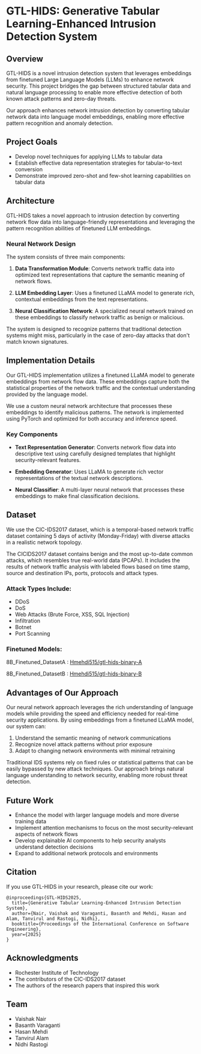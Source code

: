 # GTL-HIDS: Generative Tabular Learning-Enhanced Intrusion Detection System

## Overview

GTL-HIDS is a novel intrusion detection system that leverages embeddings from finetuned Large Language Models (LLMs) to enhance network security. This project bridges the gap between structured tabular data and natural language processing to enable more effective detection of both known attack patterns and zero-day threats.

Our approach enhances network intrusion detection by converting tabular network data into language model embeddings, enabling more effective pattern recognition and anomaly detection.

## Project Goals

- Develop novel techniques for applying LLMs to tabular data
- Establish effective data representation strategies for tabular-to-text conversion
- Demonstrate improved zero-shot and few-shot learning capabilities on tabular data

## Architecture

GTL-HIDS takes a novel approach to intrusion detection by converting network flow data into language-friendly representations and leveraging the pattern recognition abilities of finetuned LLM embeddings.

### Neural Network Design

The system consists of three main components:

1. **Data Transformation Module**: Converts network traffic data into optimized text representations that capture the semantic meaning of network flows.

2. **LLM Embedding Layer**: Uses a finetuned LLaMA model to generate rich, contextual embeddings from the text representations.

3. **Neural Classification Network**: A specialized neural network trained on these embeddings to classify network traffic as benign or malicious.

The system is designed to recognize patterns that traditional detection systems might miss, particularly in the case of zero-day attacks that don't match known signatures.

## Implementation Details

Our GTL-HIDS implementation utilizes a finetuned LLaMA model to generate embeddings from network flow data. These embeddings capture both the statistical properties of the network traffic and the contextual understanding provided by the language model.

We use a custom neural network architecture that processes these embeddings to identify malicious patterns. The network is implemented using PyTorch and optimized for both accuracy and inference speed.

### Key Components

- **Text Representation Generator**: Converts network flow data into descriptive text using carefully designed templates that highlight security-relevant features.

- **Embedding Generator**: Uses LLaMA to generate rich vector representations of the textual network descriptions.

- **Neural Classifier**: A multi-layer neural network that processes these embeddings to make final classification decisions.

## Dataset

We use the CIC-IDS2017 dataset, which is a temporal-based network traffic dataset containing 5 days of activity (Monday-Friday) with diverse attacks in a realistic network topology.

The CICIDS2017 dataset contains benign and the most up-to-date common attacks, which resembles true real-world data (PCAPs). It includes the results of network traffic analysis with labeled flows based on time stamp, source and destination IPs, ports, protocols and attack types.

### Attack Types Include:

- DDoS
- DoS
- Web Attacks (Brute Force, XSS, SQL Injection)
- Infiltration
- Botnet
- Port Scanning

### Finetuned Models:

8B_Finetuned_DatasetA : [Hmehdi515/gtl-hids-binary-A](https://huggingface.co/Hmehdi515/gtl-hids-binary-A)

8B_Finetuned_DatasetB : [Hmehdi515/gtl-hids-binary-B](https://huggingface.co/Hmehdi515/gtl-hids-binary-B)

## Advantages of Our Approach

Our neural network approach leverages the rich understanding of language models while providing the speed and efficiency needed for real-time security applications. By using embeddings from a finetuned LLaMA model, our system can:

1. Understand the semantic meaning of network communications
2. Recognize novel attack patterns without prior exposure
3. Adapt to changing network environments with minimal retraining

Traditional IDS systems rely on fixed rules or statistical patterns that can be easily bypassed by new attack techniques. Our approach brings natural language understanding to network security, enabling more robust threat detection.

## Future Work

- Enhance the model with larger language models and more diverse training data
- Implement attention mechanisms to focus on the most security-relevant aspects of network flows
- Develop explainable AI components to help security analysts understand detection decisions
- Expand to additional network protocols and environments

## Citation

If you use GTL-HIDS in your research, please cite our work:

```
@inproceedings{GTL-HIDS2025,
  title={Generative Tabular Learning-Enhanced Intrusion Detection System},
  author={Nair, Vaishak and Varaganti, Basanth and Mehdi, Hasan and Alam, Tanvirul and Rastogi, Nidhi},
  booktitle={Proceedings of the International Conference on Software Engineering},
  year={2025}
}
```

## Acknowledgments

- Rochester Institute of Technology
- The contributors of the CIC-IDS2017 dataset
- The authors of the research papers that inspired this work

## Team

- Vaishak Nair
- Basanth Varaganti
- Hasan Mehdi
- Tanvirul Alam
- Nidhi Rastogi
